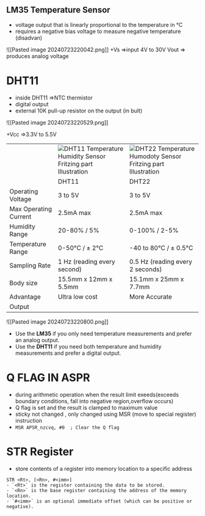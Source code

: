 ## LM35 Temperature Sensor
- voltage output that is linearly proportional to the temperature in °C
- requires a negative bias voltage to measure negative temperature (disadvan)

![[Pasted image 20240723220042.png]]
+Vs =>input 4V to 30V 
Vout => produces analog voltage


# DHT11
- inside DHT11 =>NTC thermistor
- digital output
- external 10K pull-up resistor on the output (in bult)

![[Pasted image 20240723220529.png]]


+Vcc =>3.3V to 5.5V


|                       |                                                                                                                                                                                              |                                                                                                                                                                                              |
| --------------------- | -------------------------------------------------------------------------------------------------------------------------------------------------------------------------------------------- | -------------------------------------------------------------------------------------------------------------------------------------------------------------------------------------------- |
|                       | ![DHT11 Temperature Humidity Sensor Fritzing part Illustration](https://lastminuteengineers.com/wp-content/uploads/arduino/DHT11-Temperature-Humidity-Sensor-Fritzing-part-Illustration.png) | ![DHT22 Temperature Humodoty Sensor Fritzing part Illustration](https://lastminuteengineers.com/wp-content/uploads/arduino/DHT22-Temperature-Humidity-Sensor-Fritzing-part-Illustration.png) |
|                       | DHT11                                                                                                                                                                                        | DHT22                                                                                                                                                                                        |
| Operating Voltage     | 3 to 5V                                                                                                                                                                                      | 3 to 5V                                                                                                                                                                                      |
| Max Operating Current | 2.5mA max                                                                                                                                                                                    | 2.5mA max                                                                                                                                                                                    |
| Humidity Range        | 20-80% / 5%                                                                                                                                                                                  | 0-100% / 2-5%                                                                                                                                                                                |
| Temperature Range     | 0-50°C / ± 2°C                                                                                                                                                                               | -40 to 80°C / ± 0.5°C                                                                                                                                                                        |
| Sampling Rate         | 1 Hz (reading every second)                                                                                                                                                                  | 0.5 Hz (reading every 2 seconds)                                                                                                                                                             |
| Body size             | 15.5mm x 12mm x 5.5mm                                                                                                                                                                        | 15.1mm x 25mm x 7.7mm                                                                                                                                                                        |
| Advantage             | Ultra low cost                                                                                                                                                                               | More Accurate                                                                                                                                                                                |
| Output                |                                                                                                                                                                                              |                                                                                                                                                                                              |


![[Pasted image 20240723220800.png]]







- Use the **LM35** if you only need temperature measurements and prefer an analog output.
- Use the **DHT11** if you need both temperature and humidity measurements and prefer a digital output.


# Q FLAG IN ASPR

- during arithmetic operation when the result limit exeeds(exceeds boundary conditions, fall into negative region,overflow occurs)
- Q flag is set and the result is clamped to maximum value
- sticky not changed , only changed using MSR (move to special register) instruction
-  `MSR APSR_nzcvq, #0  ; Clear the Q flag`

# STR Register

- store contents of a register into memory location to a specific address 

```
STR <Rt>, [<Rn>, #<imm>]
- `<Rt>` is the register containing the data to be stored.
- `<Rn>` is the base register containing the address of the memory location.
- `#<imm>` is an optional immediate offset (which can be positive or negative).
```

